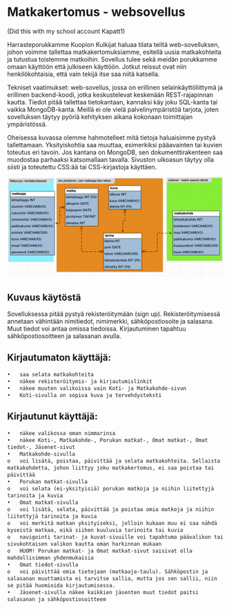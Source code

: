 # Matkakertomus - websovellus

(Did this with my school account Kapatt1)

Harrasteporukkamme Kuopion Kulkijat haluaa tilata teiltä web-sovelluksen, johon voimme tallettaa matkakertomuksiamme, esitellä uusia matkakohteita ja tutustua toistemme matkoihin. Sovellus tulee sekä meidän porukkamme omaan käyttöön että julkiseen käyttöön. Jotkut reissut ovat niin henkilökohtaisia, että vain tekijä itse saa niitä katsella.

Tekniset vaatimukset: web-sovellus, jossa on erillinen selainkäyttöliittymä ja erillinen backend-koodi, jotka keskustelevat keskenään REST-rajapinnan kautta. Tiedot pitää tallettaa tietokantaan, kannaksi käy joku SQL-kanta tai vaikka MongoDB-kanta. Meillä ei ole vielä palvelinympäristöä tarjota, joten sovelluksen täytyy pyöriä kehityksen aikana kokonaan toimittajan ympäristössä.

Oheisessa kuvassa olemme hahmotelleet mitä tietoja haluaisimme pystyä tallettamaan. Yksityiskohtia saa muuttaa, esimerkiksi pääavainten tai kuvien toteutus eri tavoin. Jos kantana on MongoDB, sen dokumenttirakenteen saa muodostaa parhaaksi katsomallaan tavalla.
Sivuston ulkoasun täytyy olla siisti ja toteutettu CSS:ää tai CSS-kirjastoja käyttäen.

![sheema](db.png)


## Kuvaus käytöstä

Sovelluksessa pitää pystyä rekisteröitymään (sign up). Rekisteröitymisessä annetaan vähintään nimitiedot, nimimerkki, sähköpostiosoite ja salasana. Muut tiedot voi antaa omissa tiedoissa.
Kirjautuminen tapahtuu sähköpostiosoitteen ja salasanan avulla.

## Kirjautumaton käyttäjä:

```
•	saa selata matkakohteita
•	näkee rekisteröitymis- ja kirjautumislinkit
•	näkee muuten valikoissa vain Koti- ja Matkakohde-sivun
•	Koti-sivulla on sopiva kuva ja tervehdysteksti

```
## Kirjautunut käyttäjä:
```
•	näkee valikossa oman nimmarinsa
•	näkee Koti-, Matkakohde-, Porukan matkat-, Omat matkat-, Omat tiedot-, Jäsenet-sivut
•	Matkakohde-sivulla
o	voi lisätä, poistaa, päivittää ja selata matkakohteita. Sellaista matkakohdetta, johon liittyy joku matkakertomus, ei saa poistaa tai päivittää
•	Porukan matkat-sivulla
o	voi selata (ei-yksityisiä) porukan matkoja ja niihin liitettyjä tarinoita ja kuvia
•	Omat matkat-sivulla
o	voi lisätä, selata, päivittää ja poistaa omia matkoja ja niihin liitettyjä tarinoita ja kuvia
o	voi merkitä matkan yksityiseksi, jolloin kukaan muu ei saa nähdä kyseistä matkaa, eikä siihen kuuluvia tarinoita tai kuvia
o	navigointi tarinat- ja kuvat-sivuille voi tapahtuma päävalikon tai sivukohtaisen valikon kautta oman harkinnan mukaan
o	HUOM! Porukan matkat- ja Omat matkat-sivut saisivat olla mahdollisimman yhdenmukaisia
•	Omat tiedot-sivulla
o	voi päivittää omia tietojaan (matkaaja-taulu). Sähköpostin ja salasanan muuttamista ei tarvitse sallia, mutta jos sen sallii, niin se pitää huomioida kirjautumisessa.
•	Jäsenet-sivulla näkee kaikkien jäsenten muut tiedot paitsi salasanan ja sähköpostiosoitteem


```

